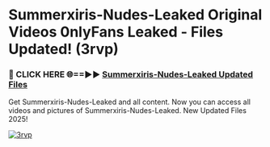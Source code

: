 # Summerxiris-Nudes-Leaked Original Videos 0nlyFans Leaked - Files Updated! (3rvp)

<h3>🔴 CLICK HERE 🌐==►► <a href="https://tinyurl.com/yc6ubb5a" rel="nofollow">Summerxiris-Nudes-Leaked Updated Files</a></h3>

Get Summerxiris-Nudes-Leaked and all content. Now you can access all videos and pictures of Summerxiris-Nudes-Leaked. New Updated Files 2025!

[![3rvp](https://i.imgur.com/7eu0CRL.gif)](https://tinyurl.com/yc6ubb5a)
